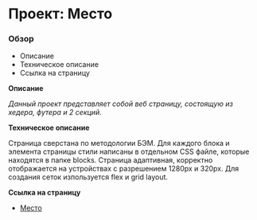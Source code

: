 # Проект: Место

### Обзор

- Описание
- Техническое описание
- Ссылка на страницу

**Описание**

_Данный проект представляет собой веб страницу, состоящую из хедера, футера и 2 секций._

**Техническое описание**

Страница сверстана по методологии БЭМ. Для каждого блока и элемента страницы стили написаны в отдельном CSS файле, которые находятся в папке blocks. Страница адаптивная, корректно отображается на устройствах с разрешением 1280px и 320px. Для создания сеток изпользуется flex и grid layout.

**Ссылка на страницу**

- [Место](https://aleksey-dev-crt.github.io/mesto/index.html)
